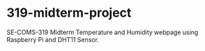 # 319-midterm-project
SE-COMS-319 Midterm Temperature and Humidity webpage using Raspberry Pi and DHT11 Sensor.
